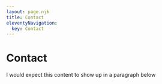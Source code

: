 ```yaml
---
layout: page.njk
title: Contact
eleventyNavigation:
  key: Contact
---
```


# Contact

I would expect this content to show up in a paragraph below

